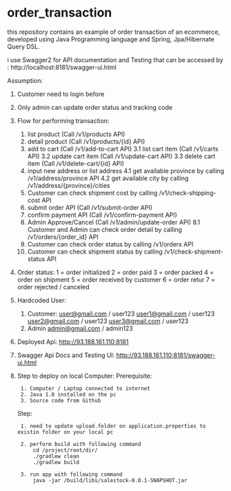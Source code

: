 # order_transaction

this repository contains an example of order transaction of an ecommerce, developed using Java Programming language and Spring, Jpa/Hibernate Query DSL.

i use Swagger2 for API documentation and Testing that can be accessed by : http://localhost:8181/swagger-ui.html

Assumption:
1. Customer need to login before
2. Only admin can update order status and tracking code
3. Flow for performing transaction:

	1. list product (Call /v1/products API)
	2. detail product (Call /v1/products/{id} API)
	3. add to cart (Call /v1/add-to-cart API)
		3.1 list cart item (Call /v1/carts API)
		3.2 update cart item (Call /v1/update-cart API)
		3.3 delete cart item (Call /v1/delete-cart/{id} API)
	4. input new address or list address
		4.1 get available province by calling /v1/address/province API
		4.2 get available city by calling /v1/address/{province}/cities
	5. Customer can check shipment cost by calling /v1/check-shipping-cost API
	6. submit order API (Call /v1/submit-order API)
	7. confirm payment API (Call /v1/confirm-payment API)
	8. Admin Approve/Cancel (Call /v1/admin/update-order API)
		8.1 Customer and Admin can check order detail by calling /v1/orders/{order_id} API
	9. Customer can check order status by calling /v1/orders API
	10. Customer can check shipment status by calling /v1/check-shipment-status API
	
4. Order status:
	1 = order initialized
	2 = order paid
	3 = order packed
	4 = order on shipment
	5 = order received by customer
	6 = order retur
	7 = order rejected / canceled
	
5. Hardcoded User:
	1. Customer:
		user@gmail.com / user123
		user1@gmail.com / user123
		user2@gmail.com / user123
		user3@gmail.com / user123
	2. Admin
		admin@gmail.com / admin123

6. Deployed Api:
	http://93.188.161.110:8181

7. Swagger Api Docs and Testing UI:
	http://93.188.161.110:8181/swagger-ui.html

8. Step to deploy on local Computer:
	Prerequisite: 
	
		1. Computer / Laptop connected to internet
		2. Java 1.8 installed on the pc
		3. Source code from Github
	
	Step:
	
		1. need to update upload.folder on application.properties to existin folder on your local pc
	
		2. perform build with following command 
			cd /project/root/dir/
			./gradlew clean
			./gradlew build
			
		3. run app with following command
			java -jar /build/libs/salestock-0.0.1-SNAPSHOT.jar
			
		
